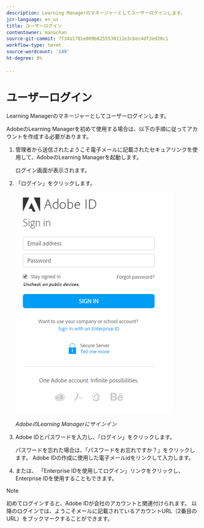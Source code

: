 ```yaml
---
description: Learning Managerのマネージャーとしてユーザーログインします。
jcr-language: en_us
title: ユーザーログイン
contentowner: manochan
source-git-commit: 7f34a1781e009b8255530111e3cbec4df3ed28c1
workflow-type: tm+mt
source-wordcount: '149'
ht-degree: 0%

---
```




# ユーザーログイン

Learning Managerのマネージャーとしてユーザーログインします。

AdobeのLearning Managerを初めて使用する場合は、以下の手順に従ってアカウントを作成する必要があります。

1. 管理者から送信されたようこそ電子メールに記載されたセキュアリンクを使用して、AdobeのLearning Managerを起動します。

   ログイン画面が表示されます。

1. 「ログイン」をクリックします。

   ![](assets/adobeid-signin.png)

   *AdobeのLearning Managerにサインイン*

1. Adobe IDとパスワードを入力し、「ログイン」をクリックします。

   パスワードを忘れた場合は、「パスワードをお忘れですか？」をクリックします。 Adobe IDの作成に使用した電子メールidをリンクして入力します。

1. または、 「Enterprise IDを使用してログイン」リンクをクリックし、Enterprise IDを使用することもできます。

>[!NOTE]
>
>初めてログインすると、Adobe IDが会社のアカウントと関連付けられます。 以降のログインでは、ようこそメールに記載されているアカウントURL（2番目のURL）をブックマークすることができます。
